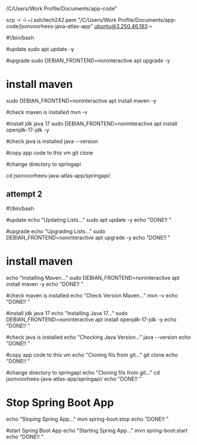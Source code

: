 /C/Users/Work Profile/Documents/app-code"

scp -r -i ~/.ssh/tech242.pem "/C/Users/Work Profile/Documents/app-code/jsonvoorhees-java-atlas-app" ubuntu@3.250.46.193:~


#!/bin/bash

#update
sudo apt update -y


#upgrade
sudo DEBIAN_FRONTEND=noninteractive apt upgrade -y


# install maven
sudo DEBIAN_FRONTEND=noninteractive apt install maven -y

#check maven is installed
mvn -v


#install jdk java 17
sudo DEBIAN_FRONTEND=noninteractive apt install openjdk-17-jdk -y


#check java is installed
java --version


#copy app code to this vm
git clone 

#change directory to springapi

cd jsonvoorhees-java-atlas-app/springapi/



## attempt 2
#!/bin/bash

#update
echo "Updating Lists..."
sudo apt update -y
echo "DONE!! "

#upgrade
echo "Upgrading Lists..."
sudo DEBIAN_FRONTEND=noninteractive apt upgrade -y
echo "DONE!! "


# install maven
echo "Installing Maven..."
sudo DEBIAN_FRONTEND=noninteractive apt install maven -y
echo "DONE!! "


#check maven is installed
echo "Check Version Maven..."
mvn -v
echo "DONE!! "

#install jdk java 17
echo "Installing Java 17..."
sudo DEBIAN_FRONTEND=noninteractive apt install openjdk-17-jdk -y
echo "DONE!! "

#check java is installed
echo "Checking Java Version..."
java --version
echo "DONE!! "

#copy app code to this vm
echo "Cloning fils from git..."
git clone 
echo "DONE!! "


#change directory to springapi
echo "Cloning fils from git..."
cd jsonvoorhees-java-atlas-app/springapi/
echo "DONE!! "


# Stop Spring Boot App
echo "Stoping Spring App..."
mvn spring-boot:stop
echo "DONE!! "


#start Spring Boot App
echo "Starting Spring App..."
mvn spring-boot:start
echo "DONE!! "
